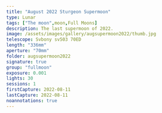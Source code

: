 ```yaml
---
title: "August 2022 Sturgeon Supermoon"
type: Lunar
tags: ["The moon",moon,Full Moons]
description: The last supermoon of 2022.
image: /assets/images/gallery/augsupermoon2022/thumb.jpg
telescope: Svbony sv503 70ED
length: "336mm"
aperture: "70mm"
folder: augsupermoon2022
signature: true
group: "fullmoon"
exposure: 0.001
lights: 30
sessions: 1
firstCapture: 2022-08-11 
lastCapture: 2022-08-11
noannotations: true
---
```

